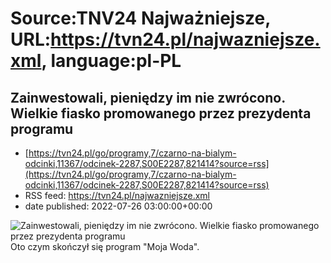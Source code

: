 # Source:TNV24 Najważniejsze, URL:https://tvn24.pl/najwazniejsze.xml, language:pl-PL

## Zainwestowali, pieniędzy im nie zwrócono. Wielkie fiasko promowanego przez prezydenta programu
 - [https://tvn24.pl/go/programy,7/czarno-na-bialym-odcinki,11367/odcinek-2287,S00E2287,821414?source=rss](https://tvn24.pl/go/programy,7/czarno-na-bialym-odcinki,11367/odcinek-2287,S00E2287,821414?source=rss)
 - RSS feed: https://tvn24.pl/najwazniejsze.xml
 - date published: 2022-07-26 03:00:00+00:00

<img alt="Zainwestowali, pieniędzy im nie zwrócono. Wielkie fiasko promowanego przez prezydenta programu" src="https://tvn24.pl/najnowsze/cdn-zdjecie-83p2dn-2110cnblaniewody-6174485/alternates/LANDSCAPE_1280" />
    Oto czym skończył się program "Moja Woda".

